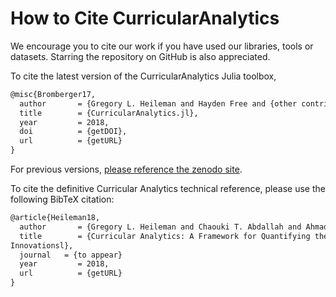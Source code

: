 # How to Cite CurricularAnalytics

We encourage you to cite our work if you have used our libraries, tools or datasets. Starring the repository on GitHub is also appreciated.

To cite the latest version of the CurricularAnalytics Julia toolbox, 

```tex
@misc{Bromberger17,
  author       = {Gregory L. Heileman and Hayden Free and {other contributors}},
  title        = {CurricularAnalytics.jl},
  year         = 2018,
  doi          = {getDOI},
  url          = {getURL}
}
```
For previous versions, [please reference the zenodo site](https://addURL).

To cite the definitive Curricular Analytics technical reference, please use the following BibTeX citation:

```tex
@article{Heileman18,
  author       = {Gregory L. Heileman and Chaouki T. Abdallah and Ahmad Slim and Michael Hickman},
  title        = {Curricular Analytics: A Framework for Quantifying the Impact of Curricular Reforms and Pedagogical
Innovationsl},
  journal	= {to appear}
  year         = 2018,
  url          = {getURL}
}